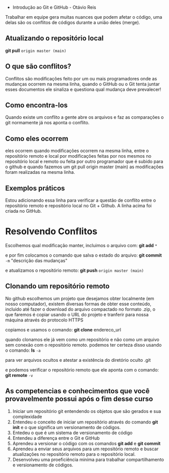 * Introdução ao Git e GitHub - Otávio Reis

Trabalhar em equipe gera muitas nuances que podem afetar o código, uma delas são os conflitos de códigos durante a união deles (merge).

## Atualizando o repositório local

**git pull** `origin master (main)`

## O que são conflitos?
Conflitos são modificações feito por um ou mais programadores onde as mudanças ocorrem na mesma linha, quando o GitHub ou o Git tenta juntar esses documentos ele sinaliza e questiona qual mudança deve prevalecer!

## Como encontra-los
Quando existe um conflito a gente abre os arquivos e faz as comparações o git normamente já nos aponta o conflito.

## Como eles ocorrem 
eles ocorrem quando modificações ocorrem na mesma linha, entre o repositório remoto e local por modificações feitas por nos mesmos no repositório local e remoto ou feita por outro programador que é subido para o github e quando fazemos um git pull origin master (main) as modificações foram realizadas na mesma linha.

## Exemplos práticos

Estou adicionando essa linha para verificar a questão de conflito entre o repositório remoto e repositório local no Git + Github.
A linha acima foi criada no GitHub.

# Resolvendo Conflitos
Escolhemos qual modificação manter, incluimos o arquivo com:
**git add** `*`

e por fim colocamos o comando que salva o estado do arquivo:
**git commit** `-m` "descrição das mudanças"

e atualizamos o repositório remoto:
**git push** `origin master (main)`  

## Clonando um repositório remoto
No github escolhemos um projeto que desejamos obter localmente (em nosso computador), existem diversas formas de obter esse conteúdo, incluido até fazer o download do arquivo compactado no formato .zip, o que faremos é copiar usando o URL do projeto e tranferir para nossa máquina através do protocolo HTTPS 

copiamos e usamos o comando:
**git clone** endereco_url

quando clonamos ele já vem como um repositório e não como um arquivo sem conexão com o repositório remoto.
podemos ter certeza disso usando o comando:
**ls**  `-a`

para ver arquivos ocultos e atestar a existência do diretório oculto .git 

e podemos verificar o repositório remoto que ele aponta com o comando:
**git remote** `-v`

## As competencias e conhecimentos que você provavelmente possui após o fim desse curso
1. Iniciar um repositório git entendendo os objetos que são gerados e sua complexidade
2. Entendeu o conceito de iniciar um repositório através do comando **git init** e o que significa um versionamento de códigos.
3. Entedeu o que é um sistema de versionamento de código
4. Entendeu a diferença entre o Git e GitHub
5. Aprendeu a versionar o código com os comandos **git add** e **git commit**
6. Aprendeu a enviar seus arquivos para um repositório remoto e buscar atualizações no repositório remoto para o repositório local.
7. Desenvolveu uma proeficiência miníma para trabalhar compartilhamento e versionamento de códigos.


